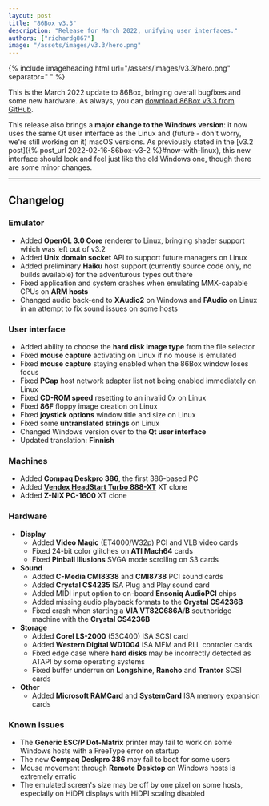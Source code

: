 ```yaml
---
layout: post
title: "86Box v3.3"
description: "Release for March 2022, unifying user interfaces."
authors: ["richardg867"]
image: "/assets/images/v3.3/hero.png"
---
```


{% include imageheading.html url="/assets/images/v3.3/hero.png" separator=" " %}

This is the March 2022 update to 86Box, bringing overall bugfixes and some new hardware. As always, you can [download 86Box v3.3 from GitHub](https://github.com/86Box/86Box/releases/tag/v3.3).

This release also brings a **major change to the Windows version**: it now uses the same Qt user interface as the Linux and (future - don't worry, we're still working on it) macOS versions. As previously stated in the [v3.2 post]({% post_url 2022-02-16-86box-v3-2 %}#now-with-linux), this new interface should look and feel just like the old Windows one, though there are some minor changes.

<hr />

## Changelog

### Emulator

* Added **OpenGL 3.0 Core** renderer to Linux, bringing shader support which was left out of v3.2
* Added **Unix domain socket** API to support future managers on Linux
* Added preliminary **Haiku** host support (currently source code only, no builds available) for the adventurous types out there
* Fixed application and system crashes when emulating MMX-capable CPUs on **ARM hosts**
* Changed audio back-end to **XAudio2** on Windows and **FAudio** on Linux in an attempt to fix sound issues on some hosts

### User interface

* Added ability to choose the **hard disk image type** from the file selector
* Fixed **mouse capture** activating on Linux if no mouse is emulated
* Fixed **mouse capture** staying enabled when the 86Box window loses focus
* Fixed **PCap** host network adapter list not being enabled immediately on Linux
* Fixed **CD-ROM speed** resetting to an invalid 0x on Linux
* Fixed **86F** floppy image creation on Linux
* Fixed **joystick options** window title and size on Linux
* Fixed some **untranslated strings** on Linux
* Changed Windows version over to the **Qt user interface**
* Updated translation: **Finnish**

### Machines

* Added **Compaq Deskpro 386**, the first 386-based PC
* Added [**Vendex HeadStart Turbo 888-XT**](https://www.youtube.com/watch?v=VhDmYhopMgA "As seen on LGR") XT clone
* Added **Z-NIX PC-1600** XT clone

### Hardware

* **Display**
  * Added **Video Magic** (ET4000/W32p) PCI and VLB video cards
  * Fixed 24-bit color glitches on **ATI Mach64** cards
  * Fixed **Pinball Illusions** SVGA mode scrolling on S3 cards
* **Sound**
  * Added **C-Media CMI8338** and **CMI8738** PCI sound cards
  * Added **Crystal CS4235** ISA Plug and Play sound card
  * Added MIDI input option to on-board **Ensoniq AudioPCI** chips
  * Added missing audio playback formats to the **Crystal CS4236B**
  * Fixed crash when starting a **VIA VT82C686A**/**B** southbridge machine with the **Crystal CS4236B**
* **Storage**
  * Added **Corel LS-2000** (53C400) ISA SCSI card
  * Added **Western Digital WD1004** ISA MFM and RLL controler cards
  * Fixed edge case where **hard disks** may be incorrectly detected as ATAPI by some operating systems
  * Fixed buffer underrun on **Longshine**, **Rancho** and **Trantor** SCSI cards
* **Other**
  * Added **Microsoft RAMCard** and **SystemCard** ISA memory expansion cards

### Known issues

* The **Generic ESC/P Dot-Matrix** printer may fail to work on some Windows hosts with a FreeType error on startup
* The new **Compaq Deskpro 386** may fail to boot for some users
* Mouse movement through **Remote Desktop** on Windows hosts is extremely erratic
* The emulated screen's size may be off by one pixel on some hosts, especially on HiDPI displays with HiDPI scaling disabled
